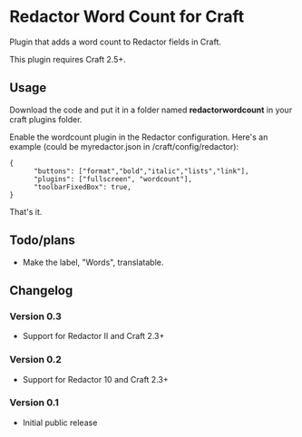 Redactor Word Count for Craft
===========

Plugin that adds a word count to Redactor fields in Craft.

This plugin requires Craft 2.5+.


Usage
---
Download the code and put it in a folder named **redactorwordcount** in your craft plugins folder. 

Enable the wordcount plugin in the Redactor configuration. 
Here's an example (could be myredactor.json in /craft/config/redactor):

    {
	      "buttons": ["format","bold","italic","lists","link"],
	      "plugins": ["fullscreen", "wordcount"],
	      "toolbarFixedBox": true,
    }

That's it.

 
Todo/plans
---
- Make the label, "Words", translatable.


Changelog
---
### Version 0.3
 - Support for Redactor II and Craft 2.3+
 
### Version 0.2
 - Support for Redactor 10 and Craft 2.3+
 
### Version 0.1
 - Initial public release
